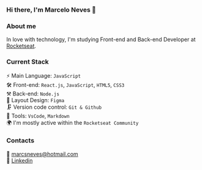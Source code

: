 
### Hi there, I'm Marcelo Neves 👋

### About me<br>
In love with technology, I'm studying Front-end and Back-end Developer at [Rocketseat](https://www.rocketseat.com.br/).

### Current Stack<br>
⚡️ Main Language: `JavaScript`<br>
🛠  Front-end: `React.js`, `JavaScript`, `HTML5`, `CSS3`<br>
⚒  Back-end: `Node.js`<br>
🎨 Layout Design: `Figma`<br>
🗜  Version code control: `Git & Github`<br>
🚧 Tools: `VsCode`, `Markdown`<br>
🌍 I'm mostly active within the `Rocketseat Community`<br>

### Contacts<br>
📩 marcsneves@hotmail.com <br>
🔗 [Linkedin](https://www.linkedin.com/in/marcelo-neves-a8235a53/)



